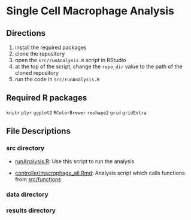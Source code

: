 # Single Cell Macrophage Analysis

## Directions
1. install the required packages
2. clone the repository
3. open the `src/runAnalysis.R` script in RStudio
4. at the top of the script, change the `repo_dir` value to the path of the cloned repository
5. run the code in `src/runAnalysis.R`

## Required R packages
`knitr`
`plyr`
`ggplot2`
`RColorBrewer`
`reshape2`
`grid`
`gridExtra`

## File Descriptions
### src directory
* [runAnalysis.R](./src/runAnalysis.R):
Use this script to run the analysis

* [controller/macrophage_all.Rmd](./src/controller/macrophage_all.Rmd):
Analysis script which calls functions from [src/functions](./src/functions)


### data directory


### results directory
